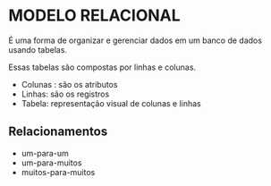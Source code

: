 # MODELO RELACIONAL

É uma forma de organizar e gerenciar dados em um banco de dados usando tabelas.

Essas tabelas são compostas por linhas e colunas.

- Colunas : são os atributos
- Linhas: são os registros
- Tabela: representação visual de colunas e linhas

## Relacionamentos

- um-para-um
- um-para-muitos
- muitos-para-muitos
